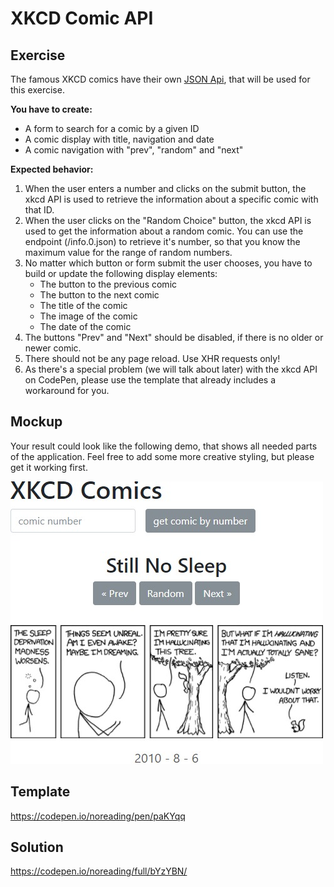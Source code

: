 # XKCD Comic API

## Exercise

The famous XKCD comics have their own [JSON Api](https://xkcd.com/json.html), that will be used for this exercise.

__You have to create:__

- A form to search for a comic by a given ID
- A comic display with title, navigation and date
- A comic navigation with "prev", "random" and "next"

__Expected behavior:__

1. When the user enters a number and clicks on the submit button, the xkcd API is used to retrieve the information about a specific comic with that ID.
1. When the user clicks on the "Random Choice" button, the xkcd API is used to get the information about a random comic. You can use the endpoint (/info.0.json) to retrieve it's number, so that you know the maximum value for the range of random numbers.
1. No matter which button or form submit the user chooses, you have to build or update the following display elements:
    - The button to the previous comic
    - The button to the next comic
    - The title of the comic
    - The image of the comic
    - The date of the comic
1. The buttons "Prev" and "Next" should be disabled, if there is no older or newer comic.
1. There should not be any page reload. Use XHR requests only!
1. As there's a special problem (we will talk about later) with the xkcd API on CodePen, please use the template that already includes a workaround for you.

## Mockup

Your result could look like the following demo, that shows all needed parts of the application. Feel free to add some more creative styling, but please get it working first.  

![Demo Result](./xkcd-api-demo.jpg)

## Template

https://codepen.io/noreading/pen/paKYqq

## Solution

https://codepen.io/noreading/full/bYzYBN/